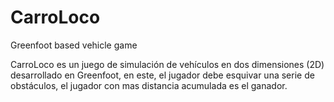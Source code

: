 # CarroLoco
Greenfoot based vehicle game


CarroLoco es un juego de simulación de vehículos en dos dimensiones (2D) desarrollado en Greenfoot, en este, el jugador debe esquivar una serie de obstáculos, el jugador con mas distancia acumulada es el ganador.
